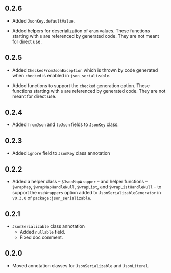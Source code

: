 ## 0.2.6

* Added `JsonKey.defaultValue`.

* Added helpers for deserialization of `enum` values.
  These functions starting with `$` are  referenced by generated code.
  They are not meant for direct use.

## 0.2.5

* Added `CheckedFromJsonException` which is thrown by code generated when
 `checked` is enabled in `json_serializable`.

* Added functions to support the `checked` generation option.
  These functions starting with `$` are referenced by generated code.
  They are not meant for direct use.

## 0.2.4

* Added `fromJson` and `toJson` fields to `JsonKey` class.

## 0.2.3

* Added `ignore` field to `JsonKey` class annotation

## 0.2.2

* Added a helper class – `$JsonMapWrapper` – and helper functions – `$wrapMap`, 
  `$wrapMapHandleNull`, `$wrapList`, and `$wrapListHandleNull` – to support
  the `useWrappers` option added to `JsonSerializableGenerator` in `v0.3.0` of
  `package:json_serializable`.

## 0.2.1

* `JsonSerializable` class annotation
  * Added `nullable` field.
  * Fixed doc comment.

## 0.2.0

* Moved annotation classes for `JsonSerializable` and `JsonLiteral`.

